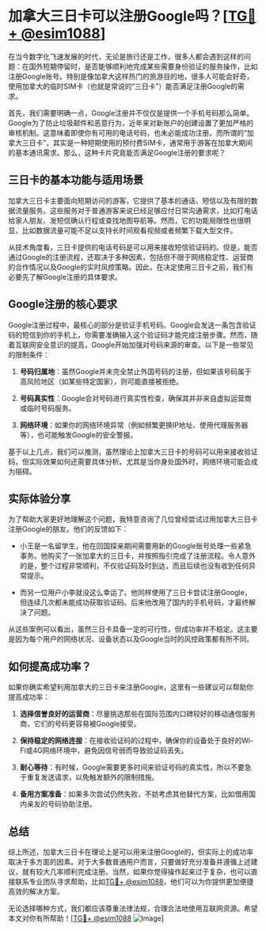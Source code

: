 # 加拿大三日卡可以注册Google吗？[[TG💪+ @esim1088](https://t.me/s/esim1088)]

在当今数字化飞速发展的时代，无论是旅行还是工作，很多人都会遇到这样的问题：在国外短期停留时，是否能够顺利地完成某些需要身份验证的服务操作，比如注册Google账号。特别是像加拿大这样热门的旅游目的地，很多人可能会好奇，使用加拿大的临时SIM卡（也就是常说的“三日卡”）能否满足注册Google的需求。

首先，我们需要明确一点，Google注册并不仅仅是提供一个手机号码那么简单。Google为了防止垃圾邮件和恶意行为，近年来对新账户的创建设置了更加严格的审核机制。这意味着即使你有可用的电话号码，也未必能成功注册。而所谓的“加拿大三日卡”，其实是一种短期使用的预付费SIM卡，通常用于游客在加拿大期间的基本通讯需求。那么，这种卡片究竟能否满足Google注册的要求呢？

## 三日卡的基本功能与适用场景

加拿大三日卡主要面向短期访问的游客，它提供了基本的通话、短信以及有限的数据流量服务。这些服务对于普通游客来说已经足够应付日常沟通需求，比如打电话给家人朋友、发短信确认行程或查找地图导航等。然而，它的功能局限性也很明显，比如数据流量可能不足以支持长时间观看视频或者频繁下载大型文件。

从技术角度看，三日卡提供的电话号码是可以用来接收短信验证码的。但是，能否通过Google的注册流程，还取决于多种因素，包括但不限于网络稳定性、运营商的合作情况以及Google的实时风控策略。因此，在决定使用三日卡之前，我们有必要先了解Google注册的具体要求。

## Google注册的核心要求

Google注册过程中，最核心的部分是验证手机号码。Google会发送一条包含验证码的短信到你的手机上，你需要准确输入这个验证码才能完成注册步骤。然而，随着互联网安全意识的提高，Google开始加强对号码来源的审查。以下是一些常见的限制条件：

1. **号码归属地**：虽然Google并未完全禁止外国号码的注册，但如果该号码属于高风险地区（如某些特定国家），则可能直接被拒绝。
   
2. **号码真实性**：Google会对号码进行真实性检查，确保其并非来自虚拟运营商或临时号码服务。
   
3. **网络环境**：如果你的网络环境异常（例如频繁更换IP地址、使用代理服务器等），也可能触发Google的安全警报。

基于以上几点，我们可以推测，虽然理论上加拿大三日卡的号码可以用来接收验证码，但实际效果如何还需要具体分析。尤其是当你身处国外时，网络环境可能会成为阻碍。

## 实际体验分享

为了帮助大家更好地理解这个问题，我特意咨询了几位曾经尝试过用加拿大三日卡注册Google的朋友。他们的反馈如下：

- 小王是一名留学生，他在回国探亲期间需要用新的Google账号处理一些紧急事务。他购买了一张加拿大的三日卡，并按照指引完成了注册流程。令人意外的是，整个过程非常顺利，不仅验证码及时到达，而且后续也没有收到任何异常提示。
  
- 而另一位用户小李就没这么幸运了。他同样使用了三日卡尝试注册Google，但连续几次都未能成功获取验证码。后来他改用了国内的手机号码，才最终解决了问题。

从这些案例可以看出，虽然三日卡具备一定的可行性，但成功率并不稳定。这主要是因为每个用户的网络状况、设备状态以及Google当时的风控政策都有所不同。

## 如何提高成功率？

如果你确实希望利用加拿大的三日卡来注册Google，这里有一些建议可以帮助你提高成功率：

1. **选择信誉良好的运营商**：尽量挑选那些在国际范围内口碑较好的移动通信服务商，它们的号码更容易被Google接受。
   
2. **保持稳定的网络连接**：在接收验证码的过程中，确保你的设备处于良好的Wi-Fi或4G网络环境中，避免因信号弱而导致验证码丢失。
   
3. **耐心等待**：有时候，Google需要更多时间来验证号码的真实性，所以不要急于重复发送请求，以免触发额外的限制措施。

4. **备用方案准备**：如果多次尝试仍然失败，不妨考虑其他替代方案，比如借用国内亲友的号码协助注册。

## 总结

综上所述，加拿大三日卡在理论上是可以用来注册Google的，但实际上的成功率取决于多方面的因素。对于大多数普通用户而言，只要做好充分准备并遵循上述建议，就有较大几率顺利完成注册。当然，如果你觉得操作起来过于复杂，也可以直接联系专业团队寻求帮助，比如[TG💪+ @esim1088](https://t.me/s/esim1088)，他们可以为你提供更加便捷高效的解决方案。

无论选择哪种方式，我们都应该尊重法律法规，合理合法地使用互联网资源。希望本文对你有所帮助！[[TG💪+ @esim1088](https://t.me/s/esim1088) ![Image](https://i.postimg.cc/4NQfJmqS/Snipaste-2025-05-13-00-14-12.png)]